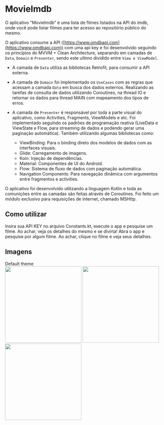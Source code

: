 # MovieImdb

O aplicativo “MovieImdb” é uma lista de filmes listados na API do imdb, onde você pode listar filmes para ter acesso ao repositório público do mesmo.

O aplicativo consume a API ([https://www.omdbapi.com](https://www.omdbapi.com)) com uma api key e foi desenvolvido seguindo os princípios do MVVM + Clean Architecture, separando em camadas de `Data`, `Domain` e `Presenter`, sendo este ultimo dividido entre `View e ViewModel`.

- A camada de `Data` utiliza as bibliotecas Retrofit, para consumir a API externa.

- A camada de `Domain` foi implementado os `UseCases` com as regras que acessam a camada `Data` em busca dos dados externos. Realizando as tarefas de consulta de dados utilizando Coroutines, na thread IO e retornar os dados para thread MAIN com mapeamento dos tipos de erros.

- A camada de `Presenter` é responsável por toda a parte visual do aplicativo, como Activities, Fragments, ViewModels e etc. Foi implementado seguindo os padrões de programação reativa (LiveData e ViewState e Flow, para streaming de dados e podendo gerar uma paginação automática).
  Também utilizando algumas bibliotecas como:
    - ViewBinding: Para o binding direto dos modelos de dados com as interfaces visuais.
    - Glide: Carregamento de imagens.
    - Koin: Injeção de dependências.
    - Material: Componentes de UI do Android.
    - Flow: Sistema de fluxo de dados com paginação automática.
    - Navigation Components: Para navegação dinâmica com argumentos entre fragmentos e activities.

O aplicativo foi desenvolvido utilizando a linguagem Kotlin e toda as comunições entre as camadas são feitas através de Coroutines. Foi feito um módulo exclusivo para requisições de internet, chamado MSHttp.


## Como utilizar
Insira sua API KEY no arquivo Constants.kt, execute o app e pesquise um filme. Ao achar, veja os detalhes do mesmo e se divirta!
Abra o app e pesquise por algum filme. Ao achar, clique no filme e veja seus detalhes.

## Imagens

Default theme <br>
<img src="https://github-production-user-asset-6210df.s3.amazonaws.com/30272949/238058249-8e44e180-4e8d-4a9e-94e4-6806a504c98c.png" width="250">
<img src="https://github-production-user-asset-6210df.s3.amazonaws.com/30272949/238058399-1de7bc56-62b0-4ce6-b2af-f3af56c7a4d0.png" width="250">
<img src="https://user-images.githubusercontent.com/30272949/238058475-1db2efc1-6a80-480c-900d-3caac4a556cb.png" width="250">
